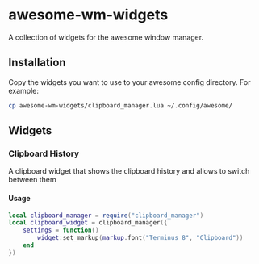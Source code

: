 # awesome-wm-widgets
A collection of widgets for the awesome window manager.

## Installation
Copy the widgets you want to use to your awesome config directory. For example:
```bash
cp awesome-wm-widgets/clipboard_manager.lua ~/.config/awesome/
```

## Widgets
### Clipboard History
A clipboard widget that shows the clipboard history and allows to switch between them

#### Usage
```lua
local clipboard_manager = require("clipboard_manager")
local clipboard_widget = clipboard_manager({
    settings = function()
        widget:set_markup(markup.font("Terminus 8", "Clipboard"))
    end
})
```
